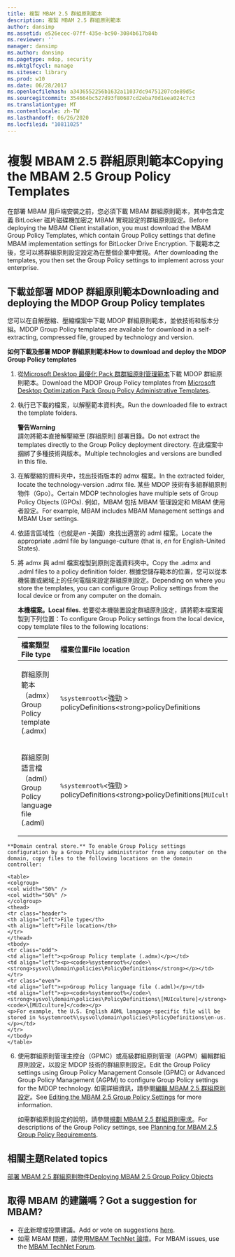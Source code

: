 ```yaml
---
title: 複製 MBAM 2.5 群組原則範本
description: 複製 MBAM 2.5 群組原則範本
author: dansimp
ms.assetid: e526ecec-07ff-435e-bc90-3084b617b84b
ms.reviewer: ''
manager: dansimp
ms.author: dansimp
ms.pagetype: mdop, security
ms.mktglfcycl: manage
ms.sitesec: library
ms.prod: w10
ms.date: 06/28/2017
ms.openlocfilehash: a3436552256b1632a11037dc94751207cde89d5c
ms.sourcegitcommit: 354664bc527d93f80687cd2eba70d1eea024c7c3
ms.translationtype: MT
ms.contentlocale: zh-TW
ms.lasthandoff: 06/26/2020
ms.locfileid: "10811025"
---
```

# <span data-ttu-id="92540-103">複製 MBAM 2.5 群組原則範本</span><span class="sxs-lookup"><span data-stu-id="92540-103">Copying the MBAM 2.5 Group Policy Templates</span></span>


<span data-ttu-id="92540-104">在部署 MBAM 用戶端安裝之前，您必須下載 MBAM 群組原則範本，其中包含定義 BitLocker 磁片磁碟機加密之 MBAM 實現設定的群組原則設定。</span><span class="sxs-lookup"><span data-stu-id="92540-104">Before deploying the MBAM Client installation, you must download the MBAM Group Policy Templates, which contain Group Policy settings that define MBAM implementation settings for BitLocker Drive Encryption.</span></span> <span data-ttu-id="92540-105">下載範本之後，您可以將群組原則設定設定為在整個企業中實現。</span><span class="sxs-lookup"><span data-stu-id="92540-105">After downloading the templates, you then set the Group Policy settings to implement across your enterprise.</span></span>

## <span data-ttu-id="92540-106">下載並部署 MDOP 群組原則範本</span><span class="sxs-lookup"><span data-stu-id="92540-106">Downloading and deploying the MDOP Group Policy templates</span></span>


<span data-ttu-id="92540-107">您可以在自解壓縮、壓縮檔案中下載 MDOP 群組原則範本，並依技術和版本分組。</span><span class="sxs-lookup"><span data-stu-id="92540-107">MDOP Group Policy templates are available for download in a self-extracting, compressed file, grouped by technology and version.</span></span>

**<span data-ttu-id="92540-108">如何下載及部署 MDOP 群組原則範本</span><span class="sxs-lookup"><span data-stu-id="92540-108">How to download and deploy the MDOP Group Policy templates</span></span>**

1. <span data-ttu-id="92540-109">從[Microsoft Desktop 最優化 Pack 群群組原則管理範本](https://www.microsoft.com/download/details.aspx?id=55531)下載 MDOP 群組原則範本。</span><span class="sxs-lookup"><span data-stu-id="92540-109">Download the MDOP Group Policy templates from [Microsoft Desktop Optimization Pack Group Policy Administrative Templates](https://www.microsoft.com/download/details.aspx?id=55531).</span></span>

2. <span data-ttu-id="92540-110">執行已下載的檔案，以解壓範本資料夾。</span><span class="sxs-lookup"><span data-stu-id="92540-110">Run the downloaded file to extract the template folders.</span></span>

   **<span data-ttu-id="92540-111">警告</span><span class="sxs-lookup"><span data-stu-id="92540-111">Warning</span></span>**  
   <span data-ttu-id="92540-112">請勿將範本直接解壓縮至 [群組原則] 部署目錄。</span><span class="sxs-lookup"><span data-stu-id="92540-112">Do not extract the templates directly to the Group Policy deployment directory.</span></span> <span data-ttu-id="92540-113">在此檔案中捆綁了多種技術與版本。</span><span class="sxs-lookup"><span data-stu-id="92540-113">Multiple technologies and versions are bundled in this file.</span></span>



3. <span data-ttu-id="92540-114">在解壓縮的資料夾中，找出技術版本的 admx 檔案。</span><span class="sxs-lookup"><span data-stu-id="92540-114">In the extracted folder, locate the technology-version .admx file.</span></span> <span data-ttu-id="92540-115">某些 MDOP 技術有多組群組原則物件（Gpo）。</span><span class="sxs-lookup"><span data-stu-id="92540-115">Certain MDOP technologies have multiple sets of Group Policy Objects (GPOs).</span></span> <span data-ttu-id="92540-116">例如，MBAM 包括 MBAM 管理設定和 MBAM 使用者設定。</span><span class="sxs-lookup"><span data-stu-id="92540-116">For example, MBAM includes MBAM Management settings and MBAM User settings.</span></span>

4. <span data-ttu-id="92540-117">依語言區域性（也就是*en* -美國）來找出適當的 adml 檔案。</span><span class="sxs-lookup"><span data-stu-id="92540-117">Locate the appropriate .adml file by language-culture (that is, *en* for English-United States).</span></span>

5. <span data-ttu-id="92540-118">將 admx 與 adml 檔案複製到原則定義資料夾中。</span><span class="sxs-lookup"><span data-stu-id="92540-118">Copy the .admx and .adml files to a policy definition folder.</span></span> <span data-ttu-id="92540-119">根據您儲存範本的位置，您可以從本機裝置或網域上的任何電腦來設定群組原則設定。</span><span class="sxs-lookup"><span data-stu-id="92540-119">Depending on where you store the templates, you can configure Group Policy settings from the local device or from any computer on the domain.</span></span>

   **<span data-ttu-id="92540-120">本機檔案。</span><span class="sxs-lookup"><span data-stu-id="92540-120">Local files.</span></span>** <span data-ttu-id="92540-121">若要從本機裝置設定群組原則設定，請將範本檔案複製到下列位置：</span><span class="sxs-lookup"><span data-stu-id="92540-121">To configure Group Policy settings from the local device, copy template files to the following locations:</span></span>

   <table>
   <colgroup>
   <col width="50%" />
   <col width="50%" />
   </colgroup>
   <thead>
   <tr class="header">
   <th align="left"><span data-ttu-id="92540-122">檔案類型</span><span class="sxs-lookup"><span data-stu-id="92540-122">File type</span></span></th>
   <th align="left"><span data-ttu-id="92540-123">檔案位置</span><span class="sxs-lookup"><span data-stu-id="92540-123">File location</span></span></th>
   </tr>
   </thead>
   <tbody>
   <tr class="odd">
   <td align="left"><p><span data-ttu-id="92540-124">群組原則範本（admx）</span><span class="sxs-lookup"><span data-stu-id="92540-124">Group Policy template (.admx)</span></span></p></td>
   <td align="left"><p><code>%systemroot%</code><span data-ttu-id="92540-125">&lt;強勁 &gt; policyDefinitions</span><span class="sxs-lookup"><span data-stu-id="92540-125">&lt;strong&gt;policyDefinitions</span></span></strong></p></td>
   </tr>
   <tr class="even">
   <td align="left"><p><span data-ttu-id="92540-126">群組原則語言檔（adml）</span><span class="sxs-lookup"><span data-stu-id="92540-126">Group Policy language file (.adml)</span></span></p></td>
   <td align="left"><p><code>%systemroot%</code><span data-ttu-id="92540-127">&lt;強勁 &gt; policyDefinitions</span><span class="sxs-lookup"><span data-stu-id="92540-127">&lt;strong&gt;policyDefinitions</span></span></strong><code>[MUIculture]</code></p></td>
   </tr>
   </tbody>
   </table>



~~~
**Domain central store.** To enable Group Policy settings configuration by a Group Policy administrator from any computer on the domain, copy files to the following locations on the domain controller:

<table>
<colgroup>
<col width="50%" />
<col width="50%" />
</colgroup>
<thead>
<tr class="header">
<th align="left">File type</th>
<th align="left">File location</th>
</tr>
</thead>
<tbody>
<tr class="odd">
<td align="left"><p>Group Policy template (.admx)</p></td>
<td align="left"><p><code>%systemroot%</code>\<strong>sysvol\domain\policies\PolicyDefinitions</strong></p></td>
</tr>
<tr class="even">
<td align="left"><p>Group Policy language file (.adml)</p></td>
<td align="left"><p><code>%systemroot%</code>\<strong>sysvol\domain\policies\PolicyDefinitions\[MUIculture]</strong><code>\[MUIculture]</code></p>
<p>For example, the U.S. English ADML language-specific file will be stored in %systemroot%\sysvol\domain\policies\PolicyDefinitions\en-us.</p></td>
</tr>
</tbody>
</table>
~~~



6. <span data-ttu-id="92540-128">使用群組原則管理主控台（GPMC）或高級群組原則管理（AGPM）編輯群組原則設定，以設定 MDOP 技術的群組原則設定。</span><span class="sxs-lookup"><span data-stu-id="92540-128">Edit the Group Policy settings using Group Policy Management Console (GPMC) or Advanced Group Policy Management (AGPM) to configure Group Policy settings for the MDOP technology.</span></span> <span data-ttu-id="92540-129">如需詳細資訊，請參閱[編輯 MBAM 2.5 群組原則設定](editing-the-mbam-25-group-policy-settings.md)。</span><span class="sxs-lookup"><span data-stu-id="92540-129">See [Editing the MBAM 2.5 Group Policy Settings](editing-the-mbam-25-group-policy-settings.md) for more information.</span></span>

   <span data-ttu-id="92540-130">如需群組原則設定的說明，請參閱[規劃 MBAM 2.5 群組原則需求](planning-for-mbam-25-group-policy-requirements.md)。</span><span class="sxs-lookup"><span data-stu-id="92540-130">For descriptions of the Group Policy settings, see [Planning for MBAM 2.5 Group Policy Requirements](planning-for-mbam-25-group-policy-requirements.md).</span></span>


## <span data-ttu-id="92540-131">相關主題</span><span class="sxs-lookup"><span data-stu-id="92540-131">Related topics</span></span>


[<span data-ttu-id="92540-132">部署 MBAM 2.5 群組原則物件</span><span class="sxs-lookup"><span data-stu-id="92540-132">Deploying MBAM 2.5 Group Policy Objects</span></span>](deploying-mbam-25-group-policy-objects.md)


## <span data-ttu-id="92540-133">取得 MBAM 的建議嗎？</span><span class="sxs-lookup"><span data-stu-id="92540-133">Got a suggestion for MBAM?</span></span>
- <span data-ttu-id="92540-134">在[此](http://mbam.uservoice.com/forums/268571-microsoft-bitlocker-administration-and-monitoring)新增或投票建議。</span><span class="sxs-lookup"><span data-stu-id="92540-134">Add or vote on suggestions [here](http://mbam.uservoice.com/forums/268571-microsoft-bitlocker-administration-and-monitoring).</span></span> 
- <span data-ttu-id="92540-135">如需 MBAM 問題，請使用[MBAM TechNet 論壇](https://social.technet.microsoft.com/Forums/home?forum=mdopmbam)。</span><span class="sxs-lookup"><span data-stu-id="92540-135">For MBAM issues, use the [MBAM TechNet Forum](https://social.technet.microsoft.com/Forums/home?forum=mdopmbam).</span></span>







